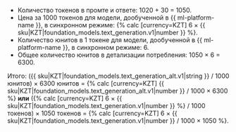 * Количество токенов в промте и ответе: 1020 + 30 = 1050.
* Цена за 1000 токенов для модели, дообученной в {{ ml-platform-name }}, в синхронном режиме: {% calc [currency=KZT] 6 × {{ sku|KZT|foundation_models.text_generation.v1|number }} %}.
* Количество юнитов в 1 токене для модели, дообученной в {{ ml-platform-name }}, в синхронном режиме: 6.
* Общее количество юнитов в детализации потребления: 1050 × 6 = 6300.

Итого: ({{ sku|KZT|foundation_models.text_generation_alt.v1|string }} / 1000 юнитов) × 6300 юнитов = {% calc [currency=KZT] {{ sku|KZT|foundation_models.text_generation_alt.v1|number }} / 1000 × 6300 %} **или** ({% calc [currency=KZT] 6 × {{ sku|KZT|foundation_models.text_generation.v1|number }} %} / 1000 токенов) × 1050 токенов = {% calc [currency=KZT] 6 × {{ sku|KZT|foundation_models.text_generation.v1|number }} / 1000 × 1050 %}.
